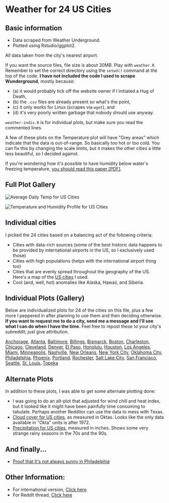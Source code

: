 # Weather for 24 US Cities

## Basic information

* Data scraped from Weather Underground.
* Plotted using Rstudio/ggplot2.

All data taken from the city's nearest airport.

If you want the source files, file size is about 30MB. Play with `weather.R`. Remember to set the correct directory using the `setwd()` command at the top of the code. **I have not included the code I used to scrape Wunderground**, mostly because:

* (a) it would probably tick off the website owner if I initiated a Hug of Death,
* (b) the `.csv` files are already present so what's the point, 
* (c) it only works for Linux (scrapes via `wget`), and 
* (d) it's very poorly written garbage that nobody should use anyway.

`weather-indiv.R` is for individual plots, but make sure you read the commented lines.

A few of these plots on the Temperature plot will have "Grey areas" which indicate that the data is out-of-range. So basically too hot or too cold. You can fix this by changing the scale limits, but it makes the other cities a little less beautiful, so I decided against.

If you're wondering how it's possible to have humidity below water's freezing temperature, [you should read this paper \[PDF\]](http://www.rhs.com/papers/RH_WMO.pdf).

## Full Plot Gallery

![Average Daily Temp for US Cities](http://i.imgur.com/qXuq5sN.png)

![Temperature and Humidity Profile for US Cities](http://i.imgur.com/msdgsYD.png)

## Individual cities

I picked the 24 cities based on a balancing act of the following criteria:

* Cities with data-rich sources (some of the best historic data happens to be provided by international airports in the US, so I exclusively used those)
* Cities with high populations (helps with the international airport thing too)
* Cities that are evenly spread throughout the geography of the US. Here's a map of the [US cities](http://i.imgur.com/f6ROfVQ.png) I used.
* Cool (and, well, hot) anomalies like Alaska, Hawaii, and Siberia.

## Individual Plots (Gallery)

Below are individualized plots for 24 of the cities on this file, plus a few more I peppered in after planning to use them and then deciding otherwise. **If you want to request me to do a city, send me a message and I'll see what I can do when I have the time.** Feel free to repost these to your city's subreddit; just give attribution.

[Anchorage](http://imgur.com/a/ghFpa), [Atlanta](http://imgur.com/a/NLMC0), [Baltimore](http://imgur.com/a/Wdqdm), [Billings](http://imgur.com/a/BoFH9), [Bismarck](http://imgur.com/a/WQNkS), [Boston](http://imgur.com/a/X90Zc), [Charleston](http://imgur.com/a/GXfgg), [Chicago](http://imgur.com/a/TxiAU), [Cleveland](http://imgur.com/a/J3Wxv), [Denver](http://imgur.com/a/kRiHh), [El Paso](http://imgur.com/a/1tJ8F), [Honolulu](http://imgur.com/a/xTJvA), [Houston](http://imgur.com/a/l2bND), [Los Angeles](http://imgur.com/a/AzvOA), [Miami](http://imgur.com/a/f22GN), [Minneapolis](http://imgur.com/a/lYwdI), [Nashville](http://imgur.com/a/RyRJa), [New Orleans](http://imgur.com/a/alJq4), [New York City](http://imgur.com/a/ivgFK), [Oklahoma City](http://imgur.com/a/YjvAW), [Philadelphia](http://imgur.com/a/5bKd9), [Phoenix](http://imgur.com/a/Yx7qb), [Portland](http://imgur.com/a/IfNz5), [Rochester](http://imgur.com/a/b8Mrk), [Salt Lake City](http://imgur.com/a/8lC0q), [San Francisco](http://imgur.com/a/NDAjf), [Seattle](http://imgur.com/a/evr7B), [St. Louis](http://imgur.com/a/Zlpq6), [Topeka](http://imgur.com/a/pfq8w)

## Alternate Plots

In addition to these plots, I was able to get some alternate plotting done:

* I was going to do an alt-plot that adjusted for wind chill and heat index, but it looked like it might have been painfully time consuming to tabulate. Perhaps another Redditor can use the data to mess with Texas.
* [Cloud cover for US cities](http://i.imgur.com/3GO2TmE.png), as measured in Oktas. Looks like the only data available in "Okta" units is after 1972.
* [Precipitation for US cities](http://i.imgur.com/nezCst1.png), measured in inches. Shows some very strange rainy seasons in the 70s and the 90s.

## And finally...

* [Proof that it's not always sunny in Philadelphia](http://i.imgur.com/WYOMxpD.png)

## Other Information:

* For international version, [Click here](https://github.com/zonination/weather-intl/)
* For Reddit thread, [Click here](https://np.reddit.com/r/dataisbeautiful/comments/46kjr6/a_tale_of_48_cities_the_the_daily_temperature_and/)
